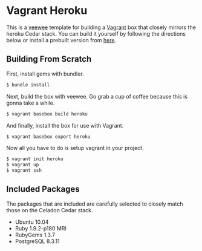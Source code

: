 # Vagrant Heroku

This is a [veewee](https://github.com/jedi4ever/veewee) template for building a
[Vagrant](http://vagrantup.com/) box that closely mirrors the heroku Cedar stack. You can build it
yourself by following the directions below or install a prebuilt version from [here](#).

## Building From Scratch

First, install gems with bundler.

```bash
$ bundle install
```

Next, build the box with veewee. Go grab a cup of coffee because this is gonna
take a while.

```bash
$ vagrant basebox build heroku
```

And finally, install the box for use with Vagrant.

```bash
$ vagrant basebox export heroku
```

Now all you have to do is setup vagrant in your project.

```bash
$ vagrant init heroku
$ vagrant up
$ vagrant ssh
```

## Included Packages

The packages that are included are carefully selected to closely match those on
the Celadon Cedar stack.

* Ubuntu 10.04
* Ruby 1.9.2-p180 MRI
* RubyGems 1.3.7
* PostgreSQL 8.3.11
